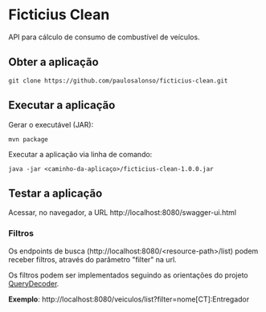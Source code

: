 # Ficticius Clean

API para cálculo de consumo de combustível de veículos.

## Obter a aplicação

```
git clone https://github.com/paulosalonso/ficticius-clean.git
```

## Executar a aplicação

Gerar o executável (JAR):
```
mvn package
```

Executar a aplicação via linha de comando:
```
java -jar <caminho-da-aplicaço>/ficticius-clean-1.0.0.jar
```

## Testar a aplicação

Acessar, no navegador, a URL http://localhost:8080/swagger-ui.html

### Filtros

Os endpoints de busca (http://localhost:8080/<resource-path\>/list) podem receber filtros, através do parâmetro "filter" na url.

Os filtros podem ser implementados seguindo as orientações do projeto [QueryDecoder](https://github.com/paulosalonso/query-decoder/blob/master/README.md).

__Exemplo__: http://localhost:8080/veiculos/list?filter=nome[CT]:Entregador
